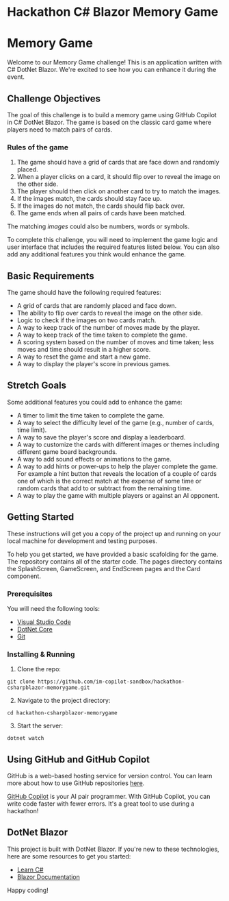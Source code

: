 # Hackathon C# Blazor Memory Game

# Memory Game

Welcome to our Memory Game challenge! This is an application written with C# DotNet Blazor. We're excited to see how you can enhance it during the event.

## Challenge Objectives

The goal of this challenge is to build a memory game using GitHub Copilot in C# DotNet Blazor. The game is based on the classic card game where players need to match pairs of cards.

### Rules of the game

1. The game should have a grid of cards that are face down and randomly placed.
2. When a player clicks on a card, it should flip over to reveal the image on the other side.
3. The player should then click on another card to try to match the images.
4. If the images match, the cards should stay face up.
5. If the images do not match, the cards should flip back over.
6. The game ends when all pairs of cards have been matched.

The matching _images_ could also be numbers, words or symbols.

To complete this challenge, you will need to implement the game logic and user interface that includes the required features listed below. You can also add any additional features you think would enhance the game.

## Basic Requirements

The game should have the following required features:
- A grid of cards that are randomly placed and face down.
- The ability to flip over cards to reveal the image on the other side.
- Logic to check if the images on two cards match.
- A way to keep track of the number of moves made by the player.
- A way to keep track of the time taken to complete the game.
- A scoring system based on the number of moves and time taken; less moves and time should result in a higher score.
- A way to reset the game and start a new game.
- A way to display the player's score in previous games.

## Stretch Goals

Some additional features you could add to enhance the game:
- A timer to limit the time taken to complete the game.
- A way to select the difficulty level of the game (e.g., number of cards, time limit).
- A way to save the player's score and display a leaderboard.
- A way to customize the cards with different images or themes including different game board backgrounds.
- A way to add sound effects or animations to the game.
- A way to add hints or power-ups to help the player complete the game. For example a hint button that reveals the location of a couple of cards one of which is the correct match at the expense of some time or random cards that add to or subtract from the remaining time.
- A way to play the game with multiple players or against an AI opponent.

## Getting Started

These instructions will get you a copy of the project up and running on your local machine for development and testing purposes.

To help you get started, we have provided a basic scafolding for the game. The repository contains all of the starter code. The pages directory contains the SplashScreen, GameScreen, and EndScreen pages and the Card component.


### Prerequisites

You will need the following tools:

- [Visual Studio Code](https://code.visualstudio.com/download)
- [DotNet Core](https://dotnet.microsoft.com/en-us/download)
- [Git](https://git-scm.com/downloads)

### Installing & Running

1. Clone the repo:

```
git clone https://github.com/im-copilot-sandbox/hackathon-csharpblazor-memorygame.git
```

2. Navigate to the project directory:

```
cd hackathon-csharpblazor-memorygame
```
3. Start the server:

```
dotnet watch
```

## Using GitHub and GitHub Copilot

GitHub is a web-based hosting service for version control. You can learn more about how to use GitHub repositories [here](https://docs.github.com/en/github).

[GitHub Copilot](https://copilot.github.com/) is your AI pair programmer. With GitHub Copilot, you can write code faster with fewer errors. It's a great tool to use during a hackathon!

## DotNet Blazor

This project is built with DotNet Blazor. If you're new to these technologies, here are some resources to get you started:

- [Learn C#](https://dotnet.microsoft.com/en-us/learntocode)
- [Blazor Documentation](https://learn.microsoft.com/en-us/aspnet/core/blazor/?view=aspnetcore-8.0&WT.mc_id=dotnet-35129-website)


Happy coding!